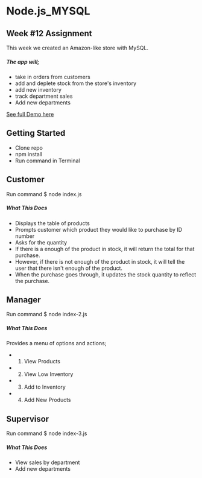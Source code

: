 # Node.js_MYSQL


## Week #12 Assignment
This week we created an Amazon-like store with MySQL. 
##### The app will;
 * take in orders from customers 
 * add and deplete stock from the store's inventory 
 * add new inventory  
 * track department sales 
 * Add new departments 


 [See full Demo here](https://drive.google.com/file/d/1LB_mlGXxXV86LZG80yHwXNqWQMYbbYib/view)
 

## Getting Started
* Clone repo
* npm install
* Run command in Terminal 



## Customer
Run command $ node index.js

##### What This Does
* Displays the table of products
* Prompts customer which product they would like to purchase by ID number
* Asks for the quantity
* If there is a enough of the product in stock, it will return the total for that purchase.
* However, if there is not enough of the product in stock, it will tell the user that there isn't enough of the product.
* When the purchase goes through, it updates the stock quantity to reflect the purchase.



## Manager
Run command $ node index-2.js


##### What This Does
Provides a menu of options and actions;
* 1. View Products
* 2. View Low Inventory 
* 3. Add to Inventory
* 4. Add New Products

## Supervisor
Run command $ node index-3.js

##### What This Does
* View sales by department
* Add new departments
